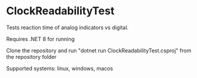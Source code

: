 # ClockReadabilityTest

Tests reaction time of analog indicators vs digital.

Requires .NET 8 for running

Clone the repository and run 
"dotnet run ClockReadabilityTest.csproj"
from the repository folder

Supported systems: linux, windows, macos
